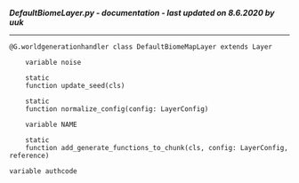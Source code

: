 ***DefaultBiomeLayer.py - documentation - last updated on 8.6.2020 by uuk***
___

    @G.worldgenerationhandler class DefaultBiomeMapLayer extends Layer

        variable noise

        static
        function update_seed(cls)

        static
        function normalize_config(config: LayerConfig)

        variable NAME

        static
        function add_generate_functions_to_chunk(cls, config: LayerConfig, reference)

    variable authcode
